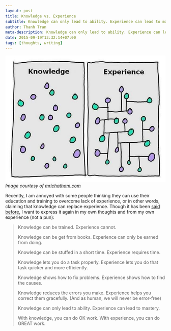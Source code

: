 ```yaml
---
layout: post
title: Knowledge vs. Experience
subtitle: Knowledge can only lead to ability. Experience can lead to mastery.
author: Thanh Tran
meta-description: Knowledge can only lead to ability. Experience can lead to mastery.
date: 2015-09-19T13:32:14+07:00
tags: [thoughts, writing]
---
```

![Knowledge & Experience](/img/2015/knowledge-experience.jpg "Knowledge & Experience")_Image courtesy of [mrichatham.com](http://www.mrichatham.com/2014/01/07/experience-vs-knowledge-and-why-experience-is-more-important/)_

Recently, I am annoyed with some people thinking they can use their education and training to overcome lack of experience, or in other words, claiming that knowledge can replace experience. Though it has been [said](http://www.mrichatham.com/2014/01/07/experience-vs-knowledge-and-why-experience-is-more-important/) [before](http://robertsontrainingsystems.com/blog/knowledge-vs-experience/), I want to express it again in my own thoughts and from my own experience (not a pun):

> Knowledge can be trained. Experience cannot.
> 
> Knowledge can be get from books. Experience can only be earned from doing.
> 
> Knowledge can be stuffed in a short time. Experience requires time.
> 
> Knowledge lets you do a task properly. Experience lets you do that task quicker and more efficiently.
> 
> Knowledge shows how to fix problems. Experience shows how to find the causes.
> 
> Knowledge reduces the errors you make. Experience helps you correct them gracefully. (And as human, we will never be error-free)
> 
> Knowledge can only lead to ability. Experience can lead to mastery.
> 
> With knowledge, you can do OK work. With experience, you can do GREAT work.
